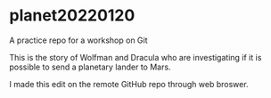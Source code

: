 # planet20220120
 A practice repo for a workshop on Git

This is the story of Wolfman and Dracula who are investigating if it is possible to send a planetary lander to Mars. 

I made this edit on the remote GitHub repo through web broswer. 
